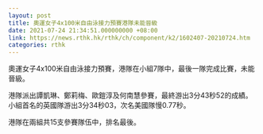 ```yaml
---
layout: post
title: 奧運女子4x100米自由泳接力預賽港隊未能晉級
date: 2021-07-24 21:34:51.000000000 +08:00
link: https://news.rthk.hk/rthk/ch/component/k2/1602407-20210724.htm
categories: rthk
---
```


奧運女子4x100米自由泳接力預賽，港隊在小組7隊中，最後一隊完成比賽，未能晉級。

港隊派出譚凱琳、鄭莉梅、歐鎧淳及何南慧參賽，最終游出3分43秒52的成績。小組首名的英國隊游出3分34秒03，次名美國隊慢0.77秒。

港隊在兩組共15支參賽隊伍中，排名最後。
